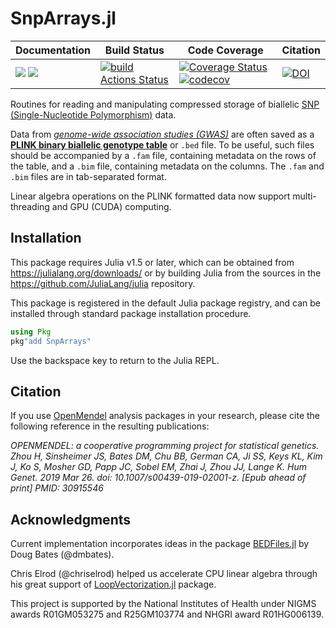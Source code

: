 # SnpArrays.jl

| **Documentation** | **Build Status** | **Code Coverage**  | **Citation**  |
|-------------------|------------------|--------------------|--------------------|
| [![](https://img.shields.io/badge/docs-latest-blue.svg)](https://OpenMendel.github.io/SnpArrays.jl/latest) [![](https://img.shields.io/badge/docs-stable-blue.svg)](https://OpenMendel.github.io/SnpArrays.jl/stable) | [![build Actions Status](https://github.com/OpenMendel/SnpArrays.jl/workflows/CI/badge.svg)](https://github.com/OpenMendel/SnpArrays.jl/actions) | [![Coverage Status](https://coveralls.io/repos/github/OpenMendel/SnpArrays.jl/badge.svg?branch=master)](https://coveralls.io/github/OpenMendel/SnpArrays.jl?branch=master) [![codecov](https://codecov.io/gh/OpenMendel/SnpArrays.jl/branch/master/graph/badge.svg)](https://codecov.io/gh/OpenMendel/SnpArrays.jl) | [![DOI](https://zenodo.org/badge/59141808.svg)](https://zenodo.org/badge/latestdoi/59141808) |

Routines for reading and manipulating compressed storage of biallelic [SNP (Single-Nucleotide Polymorphism)](https://en.wikipedia.org/wiki/Single-nucleotide_polymorphism) data.

Data from [*genome-wide association studies (GWAS)*](https://en.wikipedia.org/wiki/Genome-wide_association_study) are often saved as a [**PLINK binary biallelic genotype table**](https://www.cog-genomics.org/plink2/formats#bed) or `.bed` file.
To be useful, such files should be accompanied by a `.fam` file, containing metadata on the rows of the table, and a `.bim` file, containing metadata on the columns. The `.fam` and `.bim` files are in tab-separated format.

Linear algebra operations on the PLINK formatted data now support multi-threading and GPU (CUDA) computing.

## Installation

This package requires Julia v1.5 or later, which can be obtained from
https://julialang.org/downloads/ or by building Julia from the sources in the
https://github.com/JuliaLang/julia repository.

This package is registered in the default Julia package registry, and can be installed through standard package installation procedure.
```julia
using Pkg
pkg"add SnpArrays"
```
Use the backspace key to return to the Julia REPL.

## Citation

If you use [OpenMendel](https://openmendel.github.io) analysis packages in your research, please cite the following reference in the resulting publications:

*OPENMENDEL: a cooperative programming project for statistical genetics. Zhou H, Sinsheimer JS, Bates DM, Chu BB, German CA, Ji SS, Keys KL, Kim J, Ko S, Mosher GD, Papp JC, Sobel EM, Zhai J, Zhou JJ, Lange K. Hum Genet. 2019 Mar 26. doi: 10.1007/s00439-019-02001-z. [Epub ahead of print] PMID: 30915546*

## Acknowledgments

Current implementation incorporates ideas in the package [BEDFiles.jl](https://github.com/dmbates/BEDFiles.jl) by Doug Bates (@dmbates).

Chris Elrod (@chriselrod) helped us accelerate CPU linear algebra through his great support of [LoopVectorization.jl](https://github.com/chriselrod/LoopVectorization.jl) package.

This project is supported by the National Institutes of Health under NIGMS awards R01GM053275 and R25GM103774 and NHGRI award R01HG006139.
